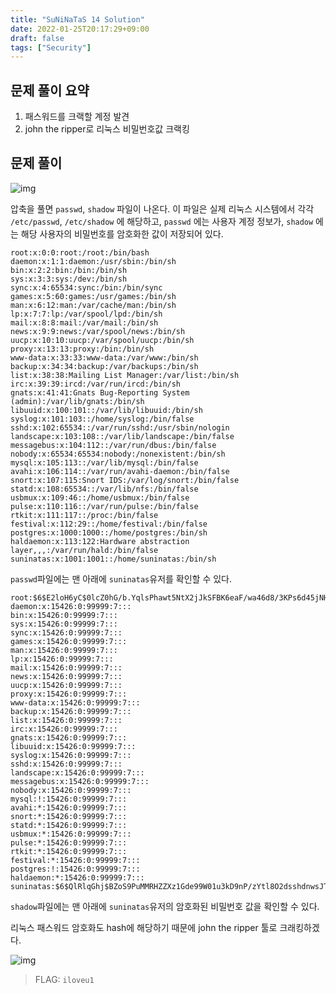 ```yaml
---
title: "SuNiNaTaS 14 Solution"
date: 2022-01-25T20:17:29+09:00
draft: false
tags: ["Security"]
---
```


## 문제 풀이 요약

1. 패스워드를 크랙할 계정 발견
2. john the ripper로 리눅스 비밀번호값 크랙킹

## 문제 풀이

![img](/img/suninatas-14/1.png)

압축을 풀면 `passwd`, `shadow` 파일이 나온다. 이 파일은 실제 리눅스 시스템에서 각각 `/etc/passwd`, `/etc/shadow` 에 해당하고, `passwd` 에는 사용자 계정 정보가, `shadow` 에는 해당 사용자의 비밀번호를 암호화한 값이 저장되어 있다.  

```
root:x:0:0:root:/root:/bin/bash
daemon:x:1:1:daemon:/usr/sbin:/bin/sh
bin:x:2:2:bin:/bin:/bin/sh
sys:x:3:3:sys:/dev:/bin/sh
sync:x:4:65534:sync:/bin:/bin/sync
games:x:5:60:games:/usr/games:/bin/sh
man:x:6:12:man:/var/cache/man:/bin/sh
lp:x:7:7:lp:/var/spool/lpd:/bin/sh
mail:x:8:8:mail:/var/mail:/bin/sh
news:x:9:9:news:/var/spool/news:/bin/sh
uucp:x:10:10:uucp:/var/spool/uucp:/bin/sh
proxy:x:13:13:proxy:/bin:/bin/sh
www-data:x:33:33:www-data:/var/www:/bin/sh
backup:x:34:34:backup:/var/backups:/bin/sh
list:x:38:38:Mailing List Manager:/var/list:/bin/sh
irc:x:39:39:ircd:/var/run/ircd:/bin/sh
gnats:x:41:41:Gnats Bug-Reporting System (admin):/var/lib/gnats:/bin/sh
libuuid:x:100:101::/var/lib/libuuid:/bin/sh
syslog:x:101:103::/home/syslog:/bin/false
sshd:x:102:65534::/var/run/sshd:/usr/sbin/nologin
landscape:x:103:108::/var/lib/landscape:/bin/false
messagebus:x:104:112::/var/run/dbus:/bin/false
nobody:x:65534:65534:nobody:/nonexistent:/bin/sh
mysql:x:105:113::/var/lib/mysql:/bin/false
avahi:x:106:114::/var/run/avahi-daemon:/bin/false
snort:x:107:115:Snort IDS:/var/log/snort:/bin/false
statd:x:108:65534::/var/lib/nfs:/bin/false
usbmux:x:109:46::/home/usbmux:/bin/false
pulse:x:110:116::/var/run/pulse:/bin/false
rtkit:x:111:117::/proc:/bin/false
festival:x:112:29::/home/festival:/bin/false
postgres:x:1000:1000::/home/postgres:/bin/sh
haldaemon:x:113:122:Hardware abstraction layer,,,:/var/run/hald:/bin/false
suninatas:x:1001:1001::/home/suninatas:/bin/sh
```

`passwd`파일에는 맨 아래에 `suninatas`유저를 확인할 수 있다.

```
root:$6$E2loH6yC$0lcZ0hG/b.YqlsPhawt5NtX2jJkSFBK6eaF/wa46d8/3KPs6d45jNHgNoJOl7X1RsOrYsZ.J/BBexJ93ECVfW.:15426:0:99999:7:::
daemon:x:15426:0:99999:7:::
bin:x:15426:0:99999:7:::
sys:x:15426:0:99999:7:::
sync:x:15426:0:99999:7:::
games:x:15426:0:99999:7:::
man:x:15426:0:99999:7:::
lp:x:15426:0:99999:7:::
mail:x:15426:0:99999:7:::
news:x:15426:0:99999:7:::
uucp:x:15426:0:99999:7:::
proxy:x:15426:0:99999:7:::
www-data:x:15426:0:99999:7:::
backup:x:15426:0:99999:7:::
list:x:15426:0:99999:7:::
irc:x:15426:0:99999:7:::
gnats:x:15426:0:99999:7:::
libuuid:x:15426:0:99999:7:::
syslog:x:15426:0:99999:7:::
sshd:x:15426:0:99999:7:::
landscape:x:15426:0:99999:7:::
messagebus:x:15426:0:99999:7:::
nobody:x:15426:0:99999:7:::
mysql:!:15426:0:99999:7:::
avahi:*:15426:0:99999:7:::
snort:*:15426:0:99999:7:::
statd:*:15426:0:99999:7:::
usbmux:*:15426:0:99999:7:::
pulse:*:15426:0:99999:7:::
rtkit:*:15426:0:99999:7:::
festival:*:15426:0:99999:7:::
postgres:!:15426:0:99999:7:::
haldaemon:*:15426:0:99999:7:::
suninatas:$6$QlRlqGhj$BZoS9PuMMRHZZXz1Gde99W01u3kD9nP/zYtl8O2dsshdnwsJT/1lZXsLar8asQZpqTAioiey4rKVpsLm/bqrX/:15427:0:99999:7:::
```

`shadow`파일에는 맨 아래에 `suninatas`유저의 암호화된 비밀번호 값을 확인할 수 있다.

리눅스 패스워드 암호화도 hash에 해당하기 때문에 john the ripper 툴로 크래킹하겠다.

![img](/img/suninatas-14/2.png)

> FLAG: `iloveu1`

